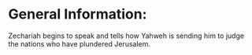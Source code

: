 # General Information:

Zechariah begins to speak and tells how Yahweh is sending him to judge the nations who have plundered Jerusalem.